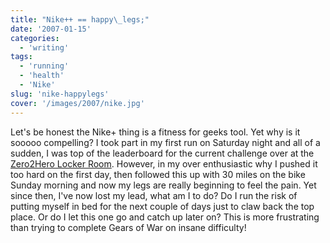```yaml
---
title: "Nike++ == happy\_legs;"
date: '2007-01-15'
categories:
  - 'writing'
tags:
  - 'running'
  - 'health'
  - 'Nike'
slug: 'nike-happylegs'
cover: '/images/2007/nike.jpg'
---
```


Let's be honest the Nike+ thing is a fitness for geeks tool. Yet why is it sooooo compelling? I took part in my first run on Saturday night and all of a sudden, I was top of the leaderboard for the current challenge over at the [Zero2Hero Locker Room](https://www.flickr.com/groups/87184948@N00/). However, in my over enthusiastic why I pushed it too hard on the first day, then followed this up with 30 miles on the bike Sunday morning and now my legs are really beginning to feel the pain. Yet since then, I've now lost my lead, what am I to do? Do I run the risk of putting myself in bed for the next couple of days just to claw back the top place. Or do I let this one go and catch up later on? This is more frustrating than trying to complete Gears of War on insane difficulty!
